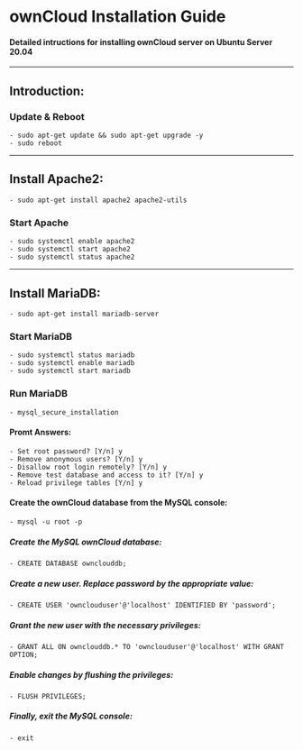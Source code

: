 # ownCloud Installation Guide
#### Detailed intructions for installing ownCloud server on Ubuntu Server 20.04

---

## Introduction:

### Update & Reboot
	- sudo apt-get update && sudo apt-get upgrade -y 
	- sudo reboot

---

## Install Apache2:
	- sudo apt-get install apache2 apache2-utils

### Start Apache
	- sudo systemctl enable apache2
	- sudo systemctl start apache2
	- sudo systemctl status apache2

---

## Install MariaDB:

	- sudo apt-get install mariadb-server

### Start MariaDB
	- sudo systemctl status mariadb
	- sudo systemctl enable mariadb
	- sudo systemctl start mariadb

### Run MariaDB
	- mysql_secure_installation

#### Promt Answers:
	- Set root password? [Y/n] y
	- Remove anonymous users? [Y/n] y
	- Disallow root login remotely? [Y/n] y
	- Remove test database and access to it? [Y/n] y
	- Reload privilege tables [Y/n] y

#### Create the ownCloud database from the MySQL console:
	- mysql -u root -p

##### Create the MySQL ownCloud database:
	- CREATE DATABASE ownclouddb;

##### Create a new user. Replace password by the appropriate value:
	- CREATE USER 'ownclouduser'@'localhost' IDENTIFIED BY 'password';

##### Grant the new user with the necessary privileges:
	- GRANT ALL ON ownclouddb.* TO 'ownclouduser'@'localhost' WITH GRANT OPTION;

##### Enable changes by flushing the privileges:
	- FLUSH PRIVILEGES;

##### Finally, exit the MySQL console:
	- exit